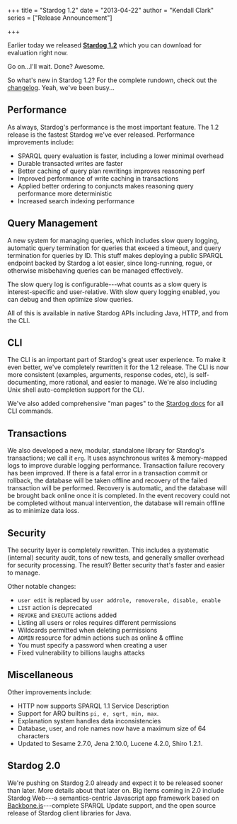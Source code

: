 +++
title = "Stardog 1.2"
date = "2013-04-22"
author = "Kendall Clark" 
series = ["Release Announcement"]

+++

Earlier today we released [**Stardog 1.2**](http://stardog.com/) which
you can download for evaluation right now.<!--more-->

Go on...I'll wait. Done? Awesome.

So what's new in Stardog 1.2? For the complete rundown, check out the
[changelog](http://stardog.com/docs/RELEASE_NOTES.txt). Yeah, we've
been busy...

## Performance

As always, Stardog's  performance is the most important feature. The 1.2 release is the fastest Stardog we've ever released. Performance improvements include:

* SPARQL query evaluation is faster, including a lower minimal overhead
* Durable transacted writes are faster
* Better caching of query plan rewritings improves reasoning perf
* Improved performance of write caching in transactions
* Applied better ordering to conjuncts makes reasoning query performance more deterministic
* Increased search indexing performance 

## Query Management

A new system for managing queries, which includes slow query logging, automatic query termination for queries that exceed a timeout, and query termination for queries by ID. This stuff makes deploying a public SPARQL endpoint backed by Stardog a lot easier, since long-running, rogue, or otherwise misbehaving queries can be managed effectively.

The slow query log is configurable---what counts as a slow query is interest-specific and user-relative. With slow query logging enabled, you can debug and then optimize slow queries.

All of this is available in native Stardog APIs including Java, HTTP, and from the CLI.

## CLI

The CLI is an important part of Stardog's great user experience. To make it even better, we've completely rewritten it for the 1.2 release. The CLI is now more consistent (examples, arguments, response codes, etc), is self-documenting, more rational, and easier to manage. We're also including Unix shell auto-completion support for the CLI.

We've also added comprehensive "man pages" to the [Stardog docs](http://stardog.com/docs/) for all CLI commands.

## Transactions

We also developed a new, modular, standalone library for Stardog's transactions; we call it `erg`. It uses asynchronous writes & memory-mapped logs to improve durable logging performance. Transaction failure recovery has been improved. If there is a fatal error in a transaction commit or rollback, the database will be taken offline and recovery of the failed transaction will be performed. Recovery is automatic, and the database will be brought back online once it is completed.  In the event recovery could not be completed without manual intervention, the database will remain offline as to minimize data loss.

## Security

The security layer is completely rewritten. This includes a systematic (internal) security audit, tons of new tests, and generally smaller overhead for security processing. The result? Better security that's faster and easier to manage. 

Other notable changes:

* `user edit` is replaced by `user addrole, removerole, disable, enable`
* `LIST` action is deprecated
* `REVOKE` and `EXECUTE` actions added
* Listing all users or roles requires different permissions
* Wildcards permitted when deleting permissions
* `ADMIN` resource for admin actions such as online & offline
* You must specify a password when creating a user
* Fixed vulnerability to billions laughs attacks

## Miscellaneous

Other improvements include:

* HTTP now supports SPARQL 1.1 Service Description
* Support for ARQ builtins `pi, e, sqrt, min, max`.
* Explanation system handles data inconsistencies
* Database, user, and role names now have a maximum size of 64
characters
* Updated to Sesame 2.7.0, Jena 2.10.0, Lucene 4.2.0, Shiro 1.2.1.

## Stardog 2.0

We're pushing on Stardog 2.0 already and expect it to be released
sooner than later. More details about that later on. Big items coming
in 2.0 include Stardog Web---a semantics-centric Javascript app
framework based on [Backbone.js](http://backbonejs.org/)---complete
SPARQL Update support, and the open source release of Stardog client
libraries for Java.
